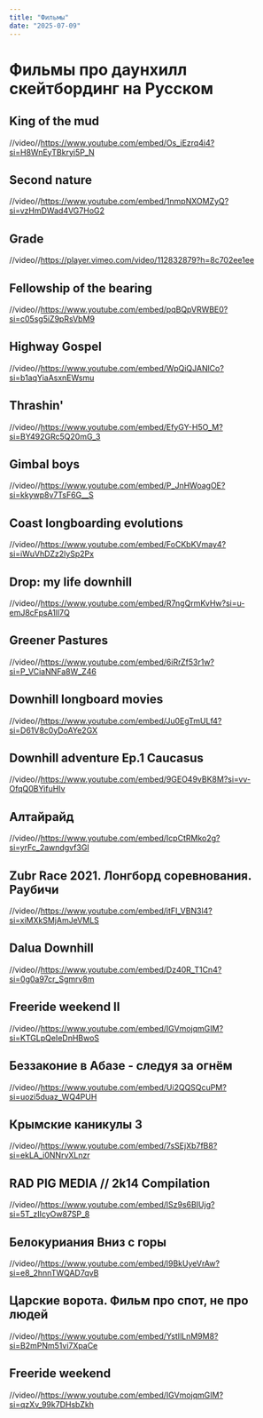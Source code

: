 ```yaml
---
title: "Фильмы"
date: "2025-07-09"
---
```


# Фильмы про даунхилл скейтбординг на Русском

## King of the mud

//video//https://www.youtube.com/embed/Os_iEzrq4i4?si=H8WnEyTBkryi5P_N

## Second nature

//video//https://www.youtube.com/embed/1nmpNXOMZyQ?si=vzHmDWad4VG7HoG2

## Grade

//video//https://player.vimeo.com/video/112832879?h=8c702ee1ee

## Fellowship of the bearing

//video//https://www.youtube.com/embed/pqBQpVRWBE0?si=c05sg5iZ9pRsVbM9

## Highway Gospel

//video//https://www.youtube.com/embed/WpQiQJANlCo?si=b1aqYiaAsxnEWsmu

## Thrashin'

//video//https://www.youtube.com/embed/EfyGY-H5O_M?si=BY492GRc5Q20mG_3

## Gimbal boys

//video//https://www.youtube.com/embed/P_JnHWoagOE?si=kkywp8v7TsF6G__S

## Coast longboarding evolutions

//video//https://www.youtube.com/embed/FoCKbKVmay4?si=iWuVhDZz2lySp2Px

## Drop: my life downhill

//video//https://www.youtube.com/embed/R7ngQrmKvHw?si=u-emJ8cFpsA1ll7Q

## Greener Pastures

//video//https://www.youtube.com/embed/6iRrZf53r1w?si=P_VCiaNNFa8W_Z46

## Downhill longboard movies

//video//https://www.youtube.com/embed/Ju0EgTmULf4?si=D61V8c0yDoAYe2GX

## Downhill adventure Ep.1 Caucasus

//video//https://www.youtube.com/embed/9GEO49vBK8M?si=vv-OfqQ0BYifuHIv

## Алтайрайд

//video//https://www.youtube.com/embed/IcpCtRMko2g?si=yrFc_2awndgvf3GI

## Zubr Race 2021. Лонгборд соревнования. Раубичи

//video//https://www.youtube.com/embed/itFI_VBN3l4?si=xiMXkSMjAmJeVMLS

## Dalua Downhill

//video//https://www.youtube.com/embed/Dz40R_T1Cn4?si=0g0a97cr_Sgmrv8m

## Freeride weekend II

//video//https://www.youtube.com/embed/IGVmojqmGIM?si=KTGLpQeIeDnHBwoS

## Беззаконие в Абазе - следуя за огнём

//video//https://www.youtube.com/embed/Ui2QQSQcuPM?si=uozi5duaz_WQ4PUH

## Крымские каникулы 3

//video//https://www.youtube.com/embed/7sSEjXb7fB8?si=ekLA_i0NNrvXLnzr

## RAD PIG MEDIA // 2k14 Сompilation

//video//https://www.youtube.com/embed/lSz9s6BIUjg?si=5T_zIIcyOw87SP_8

## Белокуриания Вниз с горы

//video//https://www.youtube.com/embed/l9BkUyeVrAw?si=e8_2hnnTWQAD7qvB

## Царские ворота. Фильм про спот, не про людей

//video//https://www.youtube.com/embed/YstIlLnM9M8?si=B2mPNm51vi7XpaCe

## Freeride weekend

//video//https://www.youtube.com/embed/IGVmojqmGIM?si=qzXv_99k7DHsbZkh
